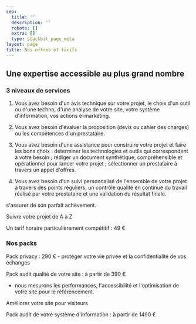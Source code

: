 ```yaml
---
seo:
  title: ''
  description: ''
  robots: []
  extra: []
  type: stackbit_page_meta
layout: page
title: Nos offres et tarifs
---
```

## Une expertise accessible au plus grand nombre

### 3 niveaux de services

1.  Vous avez besoin d'un avis technique sur votre projet, le choix d'un outil ou d'une techno, d'une analyse de votre site, votre système d'information, vos actions e-marketing.

2.  Vous avez besoin d'évaluer la proposition (devis ou cahier des charges) ou les compétences d'un prestataire.

3.  Vous avez besoin d'une assistance pour construire votre projet et faire les bons choix : déterminer les technologies et outils qui correspondent à votre besoin ; rédiger un document synthétique, compréhensible et opérationnel pour lancer votre projet ; sélectionner un prestataire à travers un appel d'offres.

4.  Vous avez besoin d'un suivi personnalisé de l'ensemble de votre projet
    à travers des points réguliers, un contrôle qualité en continue du travail réalisé par votre prestataire et une validation du résultat finale.

s'assurer de son parfait achèvement.

Suivre votre projet de A à Z



Un tarif horaire particulièrement compétitif : 49 €



### **Nos packs**

Pack privacy : 290 €
\- protéger votre vie privée et la confidentialité de vos échanges

Pack audit qualité de votre site : à partir de 390 €

*   nous mesurons les performances, l'accessibilité et l'optimisation de votre site pour le référencement.



Améliorer votre site pour visiteurs

Pack audit de votre système d'information : à partir de 1490 €





